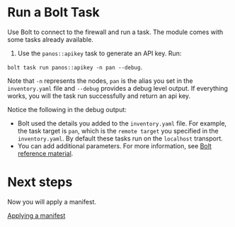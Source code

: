 # Run a Bolt Task

Use Bolt to connect to the firewall and run a task. The module comes with some tasks already available.

1. Use the `panos::apikey` task to generate an API key. Run:

`bolt task run panos::apikey -n pan --debug`. 

Note that `-n` represents the nodes, `pan` is the alias you set in the `inventory.yaml` file and `--debug` provides a debug level output. If everything works, you will the task run successfully and return an api key. 

Notice the following in the debug output:

* Bolt used the details you added to the `inventory.yaml` file. For example, the task target is `pan`, which is the `remote target` you specified in the `inventory.yaml`. By default these tasks run on the `localhost` transport.
* You can add additional parameters. For more information, see [Bolt reference material](https://puppet.com/docs/bolt/latest/bolt_command_reference.html).

# Next steps

Now you will apply a manifest.

[Applying a manifest](./../05-applying-a-manifest/README.md)
